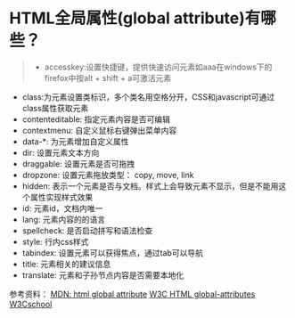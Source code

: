 # HTML全局属性(global attribute)有哪些？

> - accesskey:设置快捷键，提供快速访问元素如aaa在windows下的firefox中按alt + shift + a可激活元素
- class:为元素设置类标识，多个类名用空格分开，CSS和javascript可通过class属性获取元素
- contenteditable: 指定元素内容是否可编辑
- contextmenu: 自定义鼠标右键弹出菜单内容
- data-*: 为元素增加自定义属性
- dir: 设置元素文本方向
- draggable: 设置元素是否可拖拽
- dropzone: 设置元素拖放类型： copy, move, link
- hidden: 表示一个元素是否与文档。样式上会导致元素不显示，但是不能用这个属性实现样式效果
- id: 元素id，文档内唯一
- lang: 元素内容的的语言
- spellcheck: 是否启动拼写和语法检查
- style: 行内css样式
- tabindex: 设置元素可以获得焦点，通过tab可以导航
- title: 元素相关的建议信息
- translate: 元素和子孙节点内容是否需要本地化

参考资料：
  [MDN: html global attribute](https://developer.mozilla.org/zh-CN/docs/Web/HTML/Global_attributes)
  [W3C HTML global-attributes](https://www.w3.org/wiki/HTML/Attributes/_Global)
  [W3Cschool](http://www.w3school.com.cn/tags/html_ref_standardattributes.asp)